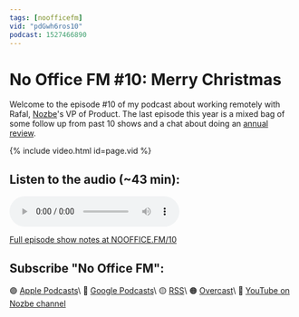 ```yaml
---
tags: [noofficefm]
vid: "pdGwh6ros10"
podcast: 1527466890
---
```


# No Office FM #10: Merry Christmas

Welcome to the episode #10 of my podcast about working remotely with Rafal, [Nozbe][n]'s VP of Product. The last episode this year is a mixed bag of some follow up from past 10 shows and a chat about doing an [annual review](/annual).

{% include video.html id=page.vid %}

<!--More-->

## Listen to the audio (~43 min):

<audio controls>
<source src="https://media.transistor.fm/09024d98/b65a0a57.mp3" type="audio/mpeg">
</audio>



[Full episode show notes at NOOFFICE.FM/10](https://nooffice.fm/10)

## Subscribe "No Office FM":

🟣 [Apple Podcasts](https://podcasts.apple.com/podcast/no-office/id1527466890)\\
🔵 [Google Podcasts](https://podcasts.google.com/feed/aHR0cHM6Ly9mZWVkcy50cmFuc2lzdG9yLmZtL25vb2ZmaWNl)\\
🟡 [RSS](https://nozbe.com/nooffice.rss)\\
🟠 [Overcast](https://overcast.fm/itunes1527466890/no-office)\\
🔴 [YouTube on Nozbe channel](https://youtube.com/NozbeCom)

<!--podcast: 1527466890-->

[n]: https://nozbe.com/?a=mike
[np]: https://nozbe.com/personal/?a=mike